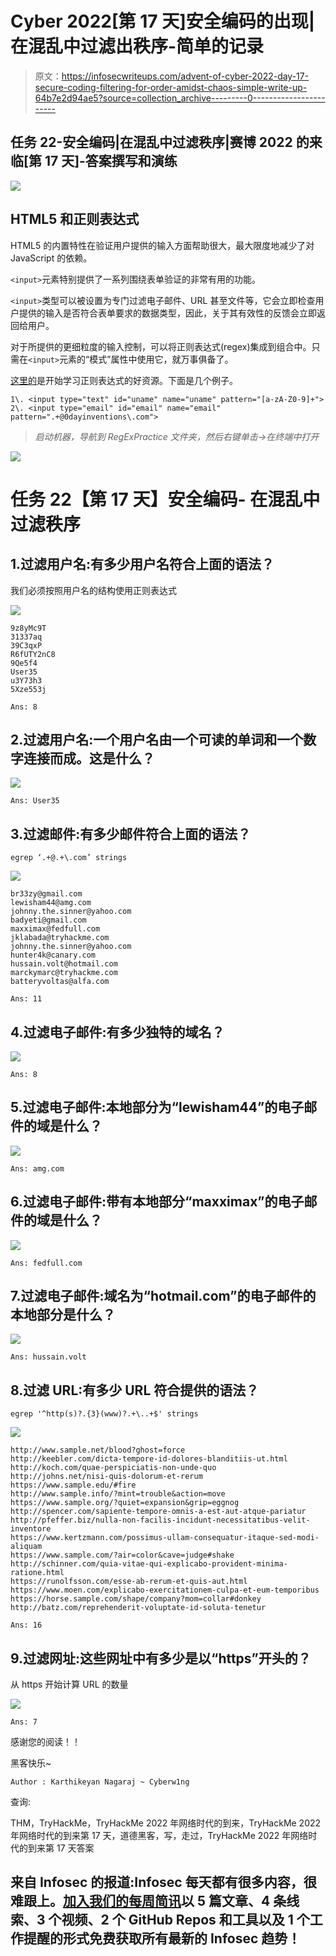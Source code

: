# Cyber 2022[第 17 天]安全编码的出现|在混乱中过滤出秩序-简单的记录

> 原文：<https://infosecwriteups.com/advent-of-cyber-2022-day-17-secure-coding-filtering-for-order-amidst-chaos-simple-write-up-64b7e2d94ae5?source=collection_archive---------0----------------------->

## 任务 22-安全编码|在混乱中过滤秩序|赛博 2022 的来临[第 17 天]-答案撰写和演练

![](img/48bd9155f88836a1e792b78f71cd245d.png)

## HTML5 和正则表达式

HTML5 的内置特性在验证用户提供的输入方面帮助很大，最大限度地减少了对 JavaScript 的依赖。

`<input>`元素特别提供了一系列围绕表单验证的非常有用的功能。

`<input>`类型可以被设置为专门过滤电子邮件、URL 甚至文件等，它会立即检查用户提供的输入是否符合表单要求的数据类型，因此，关于其有效性的反馈会立即返回给用户。

对于所提供的更细粒度的输入控制，可以将正则表达式(regex)集成到组合中。只需在`<input>`元素的“模式”属性中使用它，就万事俱备了。

[这里的](https://www.regular-expressions.info/quickstart.html)是开始学习正则表达式的好资源。下面是几个例子。

`1\. <input type="text" id="uname" name="uname" pattern="[a-zA-Z0-9]+">
2\. <input type="email" id="email" name="email" pattern=".+@0dayinventions\.com">`

> *启动机器，导航到 RegExPractice 文件夹，然后右键单击→在终端中打开*

![](img/ddf432b21fa99ec4083f6f2dce3aefdd.png)

# 任务 22【第 17 天】**安全编码-** 在混乱中过滤秩序

## 1.过滤用户名:有多少用户名符合上面的语法？

我们必须按照用户名的结构使用正则表达式

![](img/bd90b2a405df194c8b71952792633dfd.png)

```
9z8yMc9T
31337aq
39C3qxP
R6fUTY2nC8
9Qe5f4
User35
u3Y73h3
5Xze553j
```

```
Ans: 8
```

## 2.过滤用户名:一个用户名由一个可读的单词和一个数字连接而成。这是什么？

![](img/d51320f3ffb5237bea2eda5c6a43153e.png)

```
Ans: User35
```

## 3.过滤邮件:有多少邮件符合上面的语法？

```
egrep ‘.+@.+\.com’ strings
```

![](img/e13c618d372adfc2b324d6476f33944a.png)

```
br33zy@gmail.com
lewisham44@amg.com
johnny.the.sinner@yahoo.com
badyeti@gmail.com
maxximax@fedfull.com
jklabada@tryhackme.com
johnny.the.sinner@yahoo.com
hunter4k@canary.com
hussain.volt@hotmail.com
marckymarc@tryhackme.com
batteryvoltas@alfa.com
```

```
Ans: 11
```

## 4.过滤电子邮件:有多少独特的域名？

![](img/76a2ef5de9d947826beebe63bd6935d4.png)

```
Ans: 8
```

## 5.过滤电子邮件:本地部分为“lewisham44”的电子邮件的域是什么？

![](img/76a2ef5de9d947826beebe63bd6935d4.png)

```
Ans: amg.com
```

## 6.过滤电子邮件:带有本地部分“maxximax”的电子邮件的域是什么？

![](img/76a2ef5de9d947826beebe63bd6935d4.png)

```
Ans: fedfull.com
```

## 7.过滤电子邮件:域名为“hotmail.com”的电子邮件的本地部分是什么？

![](img/76a2ef5de9d947826beebe63bd6935d4.png)

```
Ans: hussain.volt
```

## 8.过滤 URL:有多少 URL 符合提供的语法？

```
egrep '^http(s)?.{3}(www)?.+\..+$' strings
```

![](img/b93a851795d91aeced622e47bbd99690.png)

```
http://www.sample.net/blood?ghost=force
http://keebler.com/dicta-tempore-id-dolores-blanditiis-ut.html
http://koch.com/quae-perspiciatis-non-unde-quo
http://johns.net/nisi-quis-dolorum-et-rerum
https://www.sample.edu/#fire
http://www.sample.info/?mint=trouble&action=move
https://www.sample.org/?quiet=expansion&grip=eggnog
http://spencer.com/sapiente-tempore-omnis-a-est-aut-atque-pariatur
http://pfeffer.biz/nulla-non-facilis-incidunt-necessitatibus-velit-inventore
https://www.kertzmann.com/possimus-ullam-consequatur-itaque-sed-modi-aliquam
https://www.sample.com/?air=color&cave=judge#shake
http://schinner.com/quia-vitae-qui-explicabo-provident-minima-ratione.html
https://runolfsson.com/esse-ab-rerum-et-quis-aut.html
https://www.moen.com/explicabo-exercitationem-culpa-et-eum-temporibus
https://horse.sample.com/shape/company?mom=collar#donkey
http://batz.com/reprehenderit-voluptate-id-soluta-tenetur
```

```
Ans: 16
```

## 9.过滤网址:这些网址中有多少是以“https”开头的？

从 https 开始计算 URL 的数量

![](img/b93a851795d91aeced622e47bbd99690.png)

```
Ans: 7
```

感谢您的阅读！！

黑客快乐~

```
Author : Karthikeyan Nagaraj ~ Cyberw1ng
```

查询:

THM，TryHackMe，TryHackMe 2022 年网络时代的到来，TryHackMe 2022 年网络时代的到来第 17 天，道德黑客，写，走过，TryHackMe 2022 年网络时代的到来第 17 天答案

## 来自 Infosec 的报道:Infosec 每天都有很多内容，很难跟上。[加入我们的每周简讯](https://weekly.infosecwriteups.com/)以 5 篇文章、4 条线索、3 个视频、2 个 GitHub Repos 和工具以及 1 个工作提醒的形式免费获取所有最新的 Infosec 趋势！